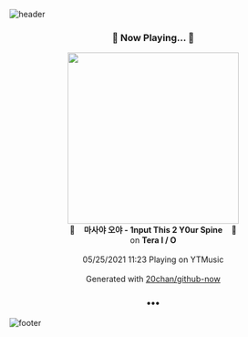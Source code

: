 ![header](https://capsule-render.vercel.app/api?type=wave&height=170&section=header&text=Hi.%20I'm%20SHIFT&fontColor=090707&fontAlignX=45&fontAlignY=65&fontSize=100)

<h3 align="center">🎵 Now Playing... 🎵</h3>
<p align="center">
  <a href="https://music.youtube.com/watch?v=iayfgfsMKIc">
    <img width="300" src="https://lh3.googleusercontent.com/hSLiVOV0P68gVhj2CzZcrnKvH3i2MNIs4ZtMm-3JfvaKx-s5L5VXeZOTys2Lv9ojBCApm0ZcM2vijtr8EA">
  </a>
  <br>
  🎵&nbsp&nbsp&nbsp <b>마사야 오야 - 1nput This 2 Y0ur Spine</b> &nbsp&nbsp&nbsp🎵
  <br>
  on <b>Tera I / O</b>
  
  <br />
  <br />
  05/25/2021 11:23 Playing on YTMusic
  <br />
  <br />
  Generated with <a href="https://github.com/20chan/github-now">20chan/github-now</a>
</p>

<h3 align="center">•••</h3>

![footer](https://capsule-render.vercel.app/api?type=wave&height=150&section=footer)
